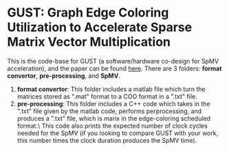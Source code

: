 # GUST: Graph Edge Coloring Utilization to Accelerate Sparse Matrix Vector Multiplication
This is the code-base for GUST (a software/hardware co-design for SpMV acceleration), and the paper can be found [here](https://www.to.be.added). There are 3 folders: **format convertor**, **pre-processing**, and **SpMV**.
1. **format convertor**: This folder includes a matlab file which turn the matrices stored as ".mat" format to a COO format in a ".txt" file.
2. **pre-processing**: This folder includes a C++ code which takes in the ".txt" file given by the matlab code, performs perprocessing, and produces a ".txt" file, which is marix in the edge-coloring scheduled format.\\
   This code also prints the expected number of clock cycles needed for the SpMV (if you looking to compare GUST with your work, this number times the clock duration produces the SpMV time).
